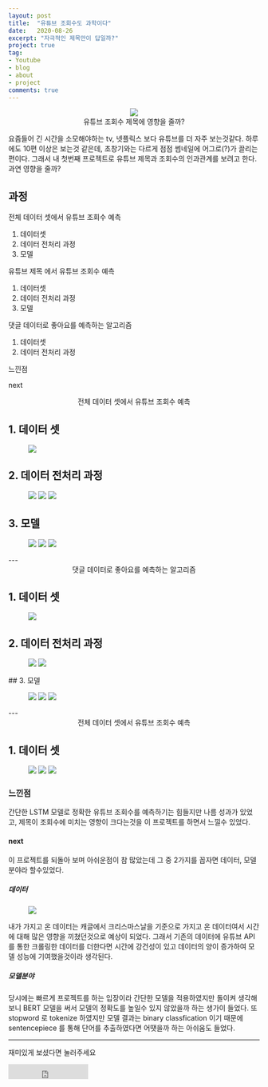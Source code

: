 ```yaml
---
layout: post
title:  "유튜브 조회수도 과학이다"
date:   2020-08-26
excerpt: "자극적인 제목만이 답일까?"
project: true
tag:
- Youtube 
- blog
- about
- project
comments: true
---
```

<center><img src="/assets/img/youtube.png"></center>
   
<center>유튜브 조회수 제목에 영향을 줄까?</center>
     
 요즘들어 긴 시간을 소모해야하는 tv, 넷플릭스 보다 유튜브를 더 자주 보는것같다. 하루에도 10편 이상은 보는것 같은데, 초창기와는 다르게 점점 썸네일에 어그로(?)가 끌리는 편이다. 그래서 내 첫번째 프로젝트로 유튜브 제목과 조회수의 인과관계를 보려고 한다. 과연 영향을 줄까?

 ## 과정

 전체 데이터 셋에서 유튜브 조회수 예측
  1. 데이터셋
  2. 데이터 전처리 과정
  3. 모델
  
 유튜브 제목 에서 유튜브 조회수 예측
  1. 데이터셋
  2. 데이터 전처리 과정
  3. 모델
  
 댓글 데이터로 좋아요를 예측하는 알고리즘
  1. 데이터셋
  2. 데이터 전처리 과정
  
 느낀점
 
 next

<center>전체 데이터 셋에서 유튜브 조회수 예측</center>
      
## 1. 데이터 셋

<figure>
    <img src="/assets/img/dataset1.png">
</figure>

## 2. 데이터 전처리 과정

<figure>
	<img src="/assets/img/data_preprocess1.png">
	<img src="/assets/img/data_preprocess2.png">
	<img src="/assets/img/data_preprocess3.png">
</figure>
    
## 3. 모델

<figure class="third">
	<img src="/assets/img/model_result1.png">
	<img src="/assets/img/model_result2.png">
	<img src="/assets/img/model_result3.png">
</figure>
---

<center>댓글 데이터로 좋아요를 예측하는 알고리즘</center>

## 1. 데이터 셋

<figure>
    <img src="/assets/img/dataset1.png">
</figure>

## 2. 데이터 전처리 과정

<figure class="second">
	<img src="/assets/img/data_preprocess4.png">
	<img src="/assets/img/data_eda2.png">
</figure>
## 3. 모델

<figure class="third">
	<img src="/assets/img/modeling2.png">
	<img src="/assets/img/model_test1.png">
	<img src="/assets/img/model_test2.png">
</figure>
---

<center>전체 데이터 셋에서 유튜브 조회수 예측</center>


## 1. 데이터 셋
<figure class="third">
	<img src="/assets/img/dataset1.png">
	<img src="/assets/img/like_destribution.png">
	<img src="/assets/img/like_destribution_result.png">
</figure>


### 느낀점
간단한 LSTM 모델로 정확한 유튜브 조회수를 예측하기는 힘들지만 나름 성과가 있었고, 
제목이 조회수에 미치는 영향이 크다는것을 이 프로젝트를 하면서 느낄수 있었다.

#### next
이 프로젝트를 되돌아 보며 아쉬운점이 참 많았는데 그 중 2가지를 꼽자면 데이터, 모델 분야라 할수있었다.

##### 데이터
<figure>
    <img src="/assets/img/dataset+api.png"></a>
</figure>

내가 가지고 온 데이터는 캐글에서 크리스마스날을 기준으로 가지고 온 데이터여서 시간에 대해 많은 영향을 끼쳤던것으로 예상이 되었다.
그래서 기존의 데이터에 유튜브 API 를 통한 크롤링한 데이터를 더한다면 시간에 강건성이 있고 데이터의 양이 증가하여 모델 성능에 기여했을것이라 생각된다.

##### 모델분야

당시에는 빠르게 프로젝트를 하는 입장이라 간단한 모델을 적용하였지만 돌이켜 생각해보니 BERT 모델을 써서 모델의 정확도를 높일수 있지 않았을까 하는 생가이 들었다.
또 stopword 로 tokenize 하였지만 모델 결과는 binary classfication 이기 때문에 sentencepiece 를 통해 단어를 추출하였다면 어땟을까 하는 아쉬움도 들었다.

---

재미있게 보셨다면 눌러주세요

<iframe src="https://ghbtns.com/github-btn.html?user=MunSunouk&repo=MunSunouk.github.io&type=star&count=true&size=large" frameborder="0" scrolling="0" width="160px" height="30px"></iframe>
